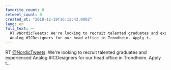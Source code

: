 ```yaml
---
favorite_count: 0
retweet_count: 0
created_at: "2018-12-19T16:12:42.000Z"
lang: en
full_text: >-
  RT @NordicTweets: We're looking to recruit talented graduates and experienced
  Analog #ICDesigners for our head office in Trondheim. Apply t…
---
```


RT [@NordicTweets](https://twitter.com/NordicTweets): We're looking to recruit
talented graduates and experienced Analog #ICDesigners for our head office in
Trondheim. Apply t…
